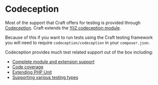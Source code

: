 # Codeception
Most of the support that Craft offers for testing is 
provided through [Codeception](https://codeception.com/). 
Craft extends the [Yii2 codeception module](https://codeception.com/docs/modules/Yii2). 

Because of this if you want to run tests using the Craft testing framework you will need
to require `codeception/codeception` in your `composer.json`.

Codeception provides much test related support out of the box including:

- [Complete module and extension support](https://codeception.com/docs/06-ModulesAndHelpers)
- [Code coverage](https://codeception.com/docs/11-Codecoverage)
- [Extending PHP Unit](https://codeception.com/docs/05-UnitTests)
- [Supporting various testing types](https://codeception.com/docs/01-Introduction) 
